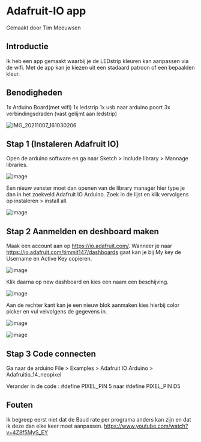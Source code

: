 # Adafruit-IO app

Gemaakt door Tim Meeuwsen

## Introductie
Ik heb een app gemaakt waarbij je de LEDstrip kleuren kan aanpassen via de wifi. Met de app kan je kiezen uit een stadaard patroon of een bepaalden kleur.

## Benodigheden
1x Arduino Board(met wifi)
1x ledstrip
1x usb naar arduino poort
3x verbindingsdraden (vast gelijmt aan ledstrip)

![IMG_20211007_161030206](https://user-images.githubusercontent.com/29665951/136402185-46be7434-224d-4d7e-a826-abde8273721e.jpg)

## Stap 1 (Instaleren Adafruit IO)
Open de arduino software en ga naar Sketch > Include library > Mannage libraries.

![image](https://user-images.githubusercontent.com/29665951/136405326-cf4ddd80-7a95-4a07-acf5-65730b938cf8.png)

Een nieuw venster moet dan openen van de library manager hier type je dan in het zoekveld Adafruit IO Arduino. Zoek in de lijst en klik vervolgens op instaleren > install all.

![image](https://user-images.githubusercontent.com/29665951/136405252-8be0067d-e780-48c9-88f0-a2a0fab64f59.png)

## Stap 2 Aanmelden en deshboard maken
Maak een account aan op https://io.adafruit.com/.  Wanneer je naar https://io.adafruit.com/timmit147/dashboards gaat kan je bij My key de Username en Active Key copieren.

![image](https://user-images.githubusercontent.com/29665951/136407565-6c9930a1-f342-4b2b-b435-9a73e958fa3f.png)

Klik daarna op new dashboard en kies een naam een beschijving.

![image](https://user-images.githubusercontent.com/29665951/136407780-0e244058-1e17-49a4-b7c6-671dbd282989.png)

Aan de rechter kant kan je een nieuw blok aanmaken kies hierbij color picker en vul velvolgens de gegevens in.

![image](https://user-images.githubusercontent.com/29665951/136408107-436826b9-3d1c-49f6-b578-14f2371caf37.png)

![image](https://user-images.githubusercontent.com/29665951/136408199-3ed8a4a5-84a8-4e2a-ac84-a2541d9e42d6.png)

## Stap 3 Code connecten

Ga naar de arduino File > Examples > Adafruit IO Arduino > Adafruitio_14_neopixel

Verander in de code : #define PIXEL_PIN 5  naar #define PIXEL_PIN D5

## Fouten 
Ik begreep eerst niet dat de Baud rate per programa anders kan zijn en dat ik deze dan elke keer moet aanpassen.
https://www.youtube.com/watch?v=4Z8f5MyS_EY
